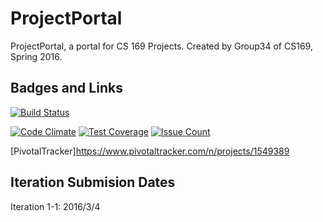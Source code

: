 # ProjectPortal

ProjectPortal, a portal for CS 169 Projects. Created by Group34 of CS169, Spring 2016.

## Badges and Links

[![Build Status](https://travis-ci.org/cs169-group34/project-portal-169.svg?branch=master)](https://travis-ci.org/cs169-group34/project-portal-169)


[![Code Climate](https://codeclimate.com/github/cs169-group34/project-portal-169/badges/gpa.svg)](https://codeclimate.com/github/cs169-group34/project-portal-169)
[![Test Coverage](https://codeclimate.com/github/cs169-group34/project-portal-169/badges/coverage.svg)](https://codeclimate.com/github/cs169-group34/project-portal-169/coverage)
[![Issue Count](https://codeclimate.com/github/cs169-group34/project-portal-169/badges/issue_count.svg)](https://codeclimate.com/github/cs169-group34/project-portal-169)

[PivotalTracker]https://www.pivotaltracker.com/n/projects/1549389

## Iteration Submision Dates

Iteration 1-1: 2016/3/4